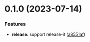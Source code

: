 

# 0.1.0 (2023-07-14)


### Features

* **release:** support release-it ([a8551af](https://github.com/iluoy/helm-mapkubeapis/commit/a8551af7b78e7c3eca7b06138e80195b81e43697))